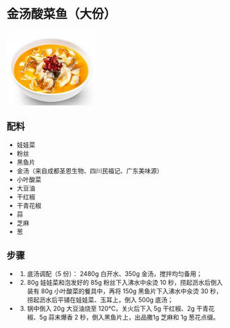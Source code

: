 # 金汤酸菜鱼（大份）

![金汤酸菜鱼（大份）](../images/金汤酸菜鱼（大份）.png)


## 配料
- 娃娃菜
- 粉丝
- 黑鱼片
- 金汤（来自成都圣恩生物、四川民福记、广东美味源）
- 小叶酸菜
- 大豆油
- 干红椒
- 干青花椒
- 蒜
- 芝麻
- 葱

## 步骤
- 1. 底汤调配（5 份）： 2480g 白开水、350g 金汤，搅拌均匀备用；
- 2. 80g 娃娃菜和泡发好的 85g 粉丝下入沸水中汆烫 10 秒，捞起沥水后倒入装有 80g 小叶酸菜的餐具中，再将 150g 黑鱼片下入沸水中汆烫 30 秒，捞起沥水后平铺在娃娃菜、玉耳上，倒入 500g 底汤；
- 3. 锅中倒入 20g 大豆油烧至 120℃，关火后下入 5g 干红椒、2g 干青花椒、5g 蒜末爆香 2 秒，倒入黑鱼片上，出品撒1g 芝麻和 1g 葱花点缀。
